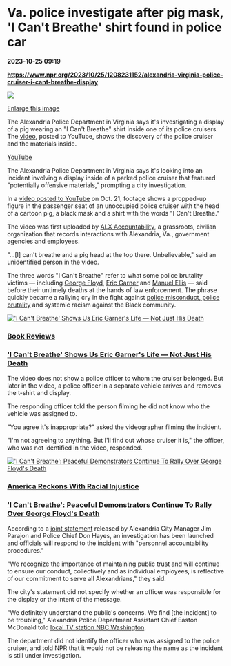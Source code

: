 # Va. police investigate after pig mask, 'I Can't Breathe' shirt found in police car

**2023-10-25 09:19**

**https://www.npr.org/2023/10/25/1208231152/alexandria-virginia-police-cruiser-i-cant-breathe-display**

 ![](https://media.npr.org/assets/img/2023/10/24/alexandria-police-694a77cb3625c3c417295e4cc0320ab7586c681b-s1100-c50.jpg) 

[Enlarge this image](https://media.npr.org/assets/img/2023/10/24/alexandria-police-694a77cb3625c3c417295e4cc0320ab7586c681b-s1200.jpg)

The Alexandria Police Department in Virginia says it's investigating a display of a pig wearing an "I Can't Breathe" shirt inside one of its police cruisers. The [video](https://www.youtube.com/watch?v=sDs1CTkmKN8), posted to YouTube, shows the discovery of the police cruiser and the materials inside.

[YouTube](https://www.youtube.com/watch?v=sDs1CTkmKN8)

The Alexandria Police Department in Virginia says it's looking into an incident involving a display inside of a parked police cruiser that featured "potentially offensive materials," prompting a city investigation.

In a [video posted to YouTube](https://www.youtube.com/watch?v=sDs1CTkmKN8) on Oct. 21, footage shows a propped-up figure in the passenger seat of an unoccupied police cruiser with the head of a cartoon pig, a black mask and a shirt with the words "I Can't Breathe."

The video was first uploaded by [ALX Accountability](https://www.alxaccountability.com/about-us), a grassroots, civilian organization that records interactions with Alexandria, Va., government agencies and employees.

"...\[I\] can't breathe and a pig head at the top there. Unbelievable," said an unidentified person in the video.

The three words "I Can't Breathe" refer to what some police brutality victims — including [George Floyd](https://www.npr.org/2020/06/03/869186653/demonstrations-over-george-floyds-death-and-police-brutality-carry-on), [Eric Garner](https://www.npr.org/2017/10/28/559063060/i-cant-breathe-shows-us-eric-garners-life-not-just-his-death) and [Manuel Ellis](https://www.npr.org/2020/06/04/870005544/manuel-ellis-tacoma-man-died-in-police-custody-saying-he-can-t-breathe) — said before their untimely deaths at the hands of law enforcement. The phrase quickly became a rallying cry in the fight against [police misconduct, police brutality](http://www.npr.org/sections/thetwo-way/2014/12/04/368564382/renewed-protests-over-garner-case-in-new-york-beyond) and systemic racism against the Black community.

[!['I Can't Breathe' Shows Us Eric Garner's Life — Not Just His Death](https://media.npr.org/assets/img/2017/10/26/2017-10-25_books_i-can-t-breathe_cascani-1_sq-b6b4b6efc26cd266c60e94f7fbeaccbcb82eb18f-s100-c15.jpg)](https://www.npr.org/2017/10/28/559063060/i-cant-breathe-shows-us-eric-garners-life-not-just-his-death)

### [Book Reviews](https://www.npr.org/sections/book-reviews/)

### ['I Can't Breathe' Shows Us Eric Garner's Life — Not Just His Death](https://www.npr.org/2017/10/28/559063060/i-cant-breathe-shows-us-eric-garners-life-not-just-his-death)

The video does not show a police officer to whom the cruiser belonged. But later in the video, a police officer in a separate vehicle arrives and removes the t-shirt and display.

The responding officer told the person filming he did not know who the vehicle was assigned to.

"You agree it's inappropriate?" asked the videographer filming the incident.

"I'm not agreeing to anything. But I'll find out whose cruiser it is," the officer, who was not identified in the video, responded.

[!['I Can't Breathe': Peaceful Demonstrators Continue To Rally Over George Floyd's Death](https://media.npr.org/assets/img/2020/06/03/ap_20156033029831_sq-3b699b3b6fd58bea8bbcc87648a2dfe81ee8460b-s100-c15.jpg)](https://www.npr.org/2020/06/03/869186653/demonstrations-over-george-floyds-death-and-police-brutality-carry-on)

### [America Reckons With Racial Injustice](https://www.npr.org/series/868567696/america-reckons-with-racial-injustice)

### ['I Can't Breathe': Peaceful Demonstrators Continue To Rally Over George Floyd's Death](https://www.npr.org/2020/06/03/869186653/demonstrations-over-george-floyds-death-and-police-brutality-carry-on)

According to a [joint statement](https://www.alexandriava.gov/news-apd/2023-10-23/statement-response-to-potentially-offensive-materials-in-police-cruiser) released by Alexandria City Manager Jim Parajon and Police Chief Don Hayes, an investigation has been launched and officials will respond to the incident with "personnel accountability procedures."

"We recognize the importance of maintaining public trust and will continue to ensure our conduct, collectively and as individual employees, is reflective of our commitment to serve all Alexandrians," they said.

The city's statement did not specify whether an officer was responsible for the display or the intent of the message.

"We definitely understand the public's concerns. We find \[the incident\] to be troubling," Alexandria Police Department Assistant Chief Easton McDonald told [local TV station NBC Washington](https://www.nbcwashington.com/news/local/alexandria-police-investigate-after-pig-mask-i-cant-breathe-shirt-found-in-cruiser/3451455/).

The department did not identify the officer who was assigned to the police cruiser, and told NPR that it would not be releasing the name as the incident is still under investigation.